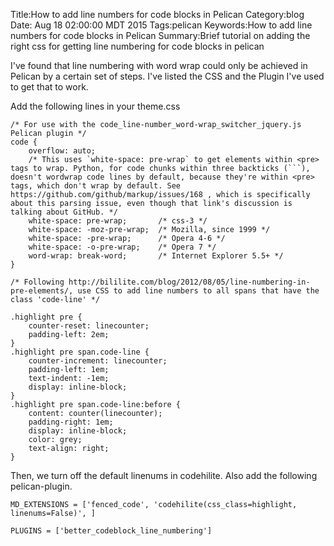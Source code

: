 Title:How to add line numbers for code blocks in Pelican
Category:blog
Date: Aug 18 02:00:00 MDT 2015
Tags:pelican
Keywords:How to add line numbers for code blocks in Pelican
Summary:Brief tutorial on adding the right css for getting line numbering for code blocks in pelican

I've found that line numbering with word wrap could only be achieved in Pelican by a
certain set of steps. I've listed the CSS and the Plugin I've used to get that
to work.

Add the following lines in your theme.css


    /* For use with the code_line-number_word-wrap_switcher_jquery.js Pelican plugin */
    code {
        overflow: auto;
        /* This uses `white-space: pre-wrap` to get elements within <pre> tags to wrap. Python, for code chunks within three backticks (```), doesn't wordwrap code lines by default, because they're within <pre> tags, which don't wrap by default. See https://github.com/github/markup/issues/168 , which is specifically about this parsing issue, even though that link's discussion is talking about GitHub. */
        white-space: pre-wrap;       /* css-3 */
        white-space: -moz-pre-wrap;  /* Mozilla, since 1999 */
        white-space: -pre-wrap;      /* Opera 4-6 */
        white-space: -o-pre-wrap;    /* Opera 7 */
        word-wrap: break-word;       /* Internet Explorer 5.5+ */
    }

    /* Following http://bililite.com/blog/2012/08/05/line-numbering-in-pre-elements/, use CSS to add line numbers to all spans that have the class 'code-line' */

    .highlight pre {
        counter-reset: linecounter;
        padding-left: 2em;
    }
    .highlight pre span.code-line {
        counter-increment: linecounter;
        padding-left: 1em;
        text-indent: -1em;
        display: inline-block;
    }
    .highlight pre span.code-line:before {
        content: counter(linecounter);
        padding-right: 1em;
        display: inline-block;
        color: grey;
        text-align: right;
    }


Then, we turn off the default linenums in codehilite. Also add the following pelican-plugin.

    MD_EXTENSIONS = ['fenced_code', 'codehilite(css_class=highlight, linenums=False)', ]

    PLUGINS = ['better_codeblock_line_numbering']
